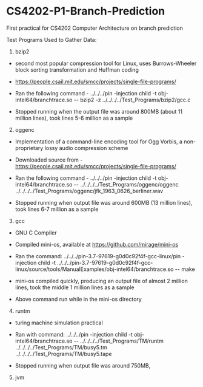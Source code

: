 # CS4202-P1-Branch-Prediction
First practical for CS4202 Computer Architecture on branch prediction

Test Programs Used to Gather Data:

1. bzip2 

- second most popular compression tool for Linux, uses Burrows-Wheeler block sorting transformation and Huffman coding

- https://people.csail.mit.edu/smcc/projects/single-file-programs/

- Ran the following command - ../../../pin -injection child -t obj-intel64/branchtrace.so -- bzip2 -z ../../../../Test_Programs/bzip2/gcc.c

- Stopped running when the output file was around 800MB (about 11 million lines), took lines 5-6 million as a sample
	
2. oggenc

- Implementation of a command-line encoding tool for Ogg Vorbis, a non-proprietary lossy audio compression scheme

- Downloaded source from - https://people.csail.mit.edu/smcc/projects/single-file-programs/

- Ran the following command - ../../../pin -injection child -t obj-intel64/branchtrace.so -- ../../../../Test_Programs/oggenc/oggenc ../../../../Test_Programs/oggenc/jfk_1963_0626_berliner.wav

- Stopped running when output file was around 600MB (13 million lines), took lines 6-7 million as a sample

3. gcc

- GNU C Compiler

- Compiled mini-os, available at https://github.com/mirage/mini-os

- Ran the command: ../../../pin-3.7-97619-g0d0c92f4f-gcc-linux/pin -injection child -t ../../../pin-3.7-97619-g0d0c92f4f-gcc-linux/source/tools/ManualExamples/obj-intel64/branchtrace.so -- make

- mini-os compiled quickly, producing an output file of almost 2 million lines, took the middle 1 million lines as a sample

- Above command run while in the mini-os directory

4. runtm 

- turing machine simulation practical

- Ran with command: ../../../pin -injection child -t obj-intel64/branchtrace.so -- ../../../../Test_Programs/TM/runtm ../../../../Test_Programs/TM/busy5.tm ../../../../Test_Programs/TM/busy5.tape

- Stopped running when output file was around 750MB, 

5. jvm
